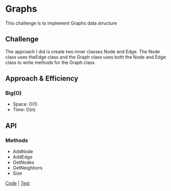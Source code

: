 # Graphs
<!-- Short summary or background information -->
This challenge is to implement Graphs data structure

## Challenge
<!-- Description of the challenge -->
The approach I did is create two inner classes Node and Edge. The Node class uses theEdge class and the Graph class uses
both the Node and Edge class to write methods for the Graph class


## Approach & Efficiency
<!-- What approach did you take? Why? What is the Big O space/time for this approach? -->
### Big(O)
* Space: O(1)
* Time: O(n)

## API
<!-- Description of each method publicly available in your Graph -->
### Methods
* AddNode
* AddEdge
* GetNodes
* GetNeighbors
* Size

[Code](..//src/main/java/code401Challenges/Graph/Graph.java) |
[Test](../src/test/java/code401Challenges/Graph/GraphTest.java)